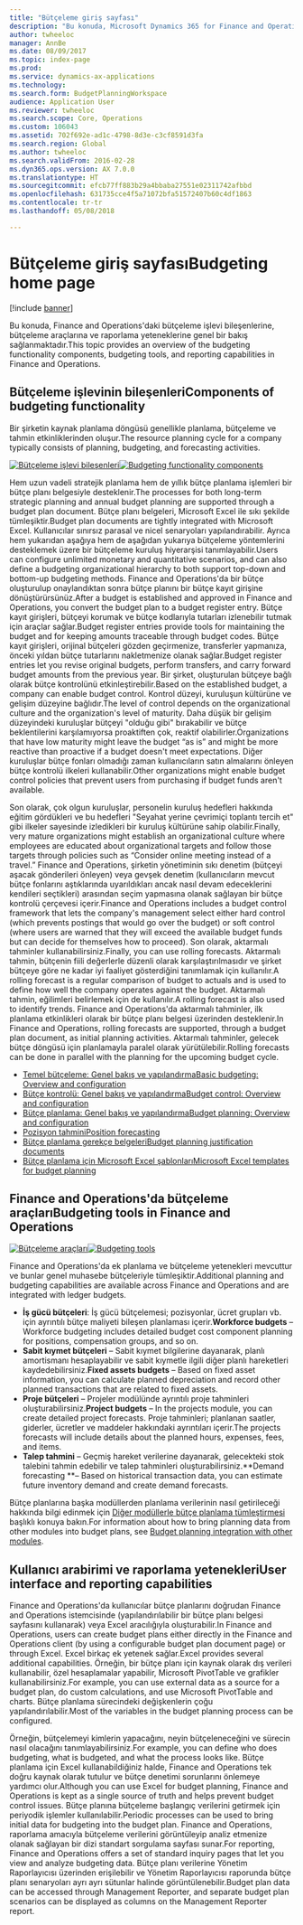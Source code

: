 ```yaml
---
title: "Bütçeleme giriş sayfası"
description: "Bu konuda, Microsoft Dynamics 365 for Finance and Operations'daki bütçeleme işlevi bileşenlerine, bütçeleme araçlarına ve raporlama yeteneklerine genel bir bakış sağlanmaktadır."
author: twheeloc
manager: AnnBe
ms.date: 08/09/2017
ms.topic: index-page
ms.prod: 
ms.service: dynamics-ax-applications
ms.technology: 
ms.search.form: BudgetPlanningWorkspace
audience: Application User
ms.reviewer: twheeloc
ms.search.scope: Core, Operations
ms.custom: 106043
ms.assetid: 702f692e-ad1c-4798-8d3e-c3cf8591d3fa
ms.search.region: Global
ms.author: twheeloc
ms.search.validFrom: 2016-02-28
ms.dyn365.ops.version: AX 7.0.0
ms.translationtype: HT
ms.sourcegitcommit: efcb77ff883b29a4bbaba27551e02311742afbbd
ms.openlocfilehash: 631735cce4f5a71072bfa51572407b60c4df1863
ms.contentlocale: tr-tr
ms.lasthandoff: 05/08/2018

---
```


# <a name="budgeting-home-page"></a><span data-ttu-id="8638b-103">Bütçeleme giriş sayfası</span><span class="sxs-lookup"><span data-stu-id="8638b-103">Budgeting home page</span></span>

[!include [banner](../includes/banner.md)]

<span data-ttu-id="8638b-104">Bu konuda, Finance and Operations'daki bütçeleme işlevi bileşenlerine, bütçeleme araçlarına ve raporlama yeteneklerine genel bir bakış sağlanmaktadır.</span><span class="sxs-lookup"><span data-stu-id="8638b-104">This topic provides an overview of the budgeting functionality components, budgeting tools, and reporting capabilities in Finance and Operations.</span></span> 

<a name="components-of-budgeting-functionality"></a><span data-ttu-id="8638b-105">Bütçeleme işlevinin bileşenleri</span><span class="sxs-lookup"><span data-stu-id="8638b-105">Components of budgeting functionality</span></span>
-------------------------------------

<span data-ttu-id="8638b-106">Bir şirketin kaynak planlama döngüsü genellikle planlama, bütçeleme ve tahmin etkinliklerinden oluşur.</span><span class="sxs-lookup"><span data-stu-id="8638b-106">The resource planning cycle for a company typically consists of planning, budgeting, and forecasting activities.</span></span>

<span data-ttu-id="8638b-107">[![Bütçeleme işlevi bileşenleri](./media/budgeting-functionality-components.jpg)](./media/budgeting-functionality-components.jpg)</span><span class="sxs-lookup"><span data-stu-id="8638b-107">[![Budgeting functionality components](./media/budgeting-functionality-components.jpg)](./media/budgeting-functionality-components.jpg)</span></span>

<span data-ttu-id="8638b-108">Hem uzun vadeli stratejik planlama hem de yıllık bütçe planlama işlemleri bir bütçe planı belgesiyle desteklenir.</span><span class="sxs-lookup"><span data-stu-id="8638b-108">The processes for both long-term strategic planning and annual budget planning are supported through a budget plan document.</span></span> <span data-ttu-id="8638b-109">Bütçe planı belgeleri, Microsoft Excel ile sıkı şekilde tümleşiktir.</span><span class="sxs-lookup"><span data-stu-id="8638b-109">Budget plan documents are tightly integrated with Microsoft Excel.</span></span> <span data-ttu-id="8638b-110">Kullanıcılar sınırsız parasal ve nicel senaryoları yapılandırabilir. Ayrıca hem yukarıdan aşağıya hem de aşağıdan yukarıya bütçeleme yöntemlerini desteklemek üzere bir bütçeleme kuruluş hiyerarşisi tanımlayabilir.</span><span class="sxs-lookup"><span data-stu-id="8638b-110">Users can configure unlimited monetary and quantitative scenarios, and can also define a budgeting organizational hierarchy to both support top-down and bottom-up budgeting methods.</span></span> <span data-ttu-id="8638b-111">Finance and Operations'da bir bütçe oluşturulup onaylandıktan sonra bütçe planını bir bütçe kayıt girişine dönüştürürsünüz.</span><span class="sxs-lookup"><span data-stu-id="8638b-111">After a budget is established and approved in Finance and Operations, you convert the budget plan to a budget register entry.</span></span> <span data-ttu-id="8638b-112">Bütçe kayıt girişleri, bütçeyi korumak ve bütçe kodlarıyla tutarları izlenebilir tutmak için araçlar sağlar.</span><span class="sxs-lookup"><span data-stu-id="8638b-112">Budget register entries provide tools for maintaining the budget and for keeping amounts traceable through budget codes.</span></span> <span data-ttu-id="8638b-113">Bütçe kayıt girişleri, orijinal bütçeleri gözden geçirmenize, transferler yapmanıza, önceki yıldan bütçe tutarlarını nakletmenize olanak sağlar.</span><span class="sxs-lookup"><span data-stu-id="8638b-113">Budget register entries let you revise original budgets, perform transfers, and carry forward budget amounts from the previous year.</span></span> <span data-ttu-id="8638b-114">Bir şirket, oluşturulan bütçeye bağlı olarak bütçe kontrolünü etkinleştirebilir.</span><span class="sxs-lookup"><span data-stu-id="8638b-114">Based on the established budget, a company can enable budget control.</span></span> <span data-ttu-id="8638b-115">Kontrol düzeyi, kuruluşun kültürüne ve gelişim düzeyine bağlıdır.</span><span class="sxs-lookup"><span data-stu-id="8638b-115">The level of control depends on the organizational culture and the organization's level of maturity.</span></span> <span data-ttu-id="8638b-116">Daha düşük bir gelişim düzeyindeki kuruluşlar bütçeyi "olduğu gibi" bırakabilir ve bütçe beklentilerini karşılamıyorsa proaktiften çok, reaktif olabilirler.</span><span class="sxs-lookup"><span data-stu-id="8638b-116">Organizations that have low maturity might leave the budget “as is” and might be more reactive than proactive if a budget doesn't meet expectations.</span></span> <span data-ttu-id="8638b-117">Diğer kuruluşlar bütçe fonları olmadığı zaman kullanıcıların satın almalarını önleyen bütçe kontrolü ilkeleri kullanabilir.</span><span class="sxs-lookup"><span data-stu-id="8638b-117">Other organizations might enable budget control policies that prevent users from purchasing if budget funds aren't available.</span></span>

<span data-ttu-id="8638b-118">Son olarak, çok olgun kuruluşlar, personelin kuruluş hedefleri hakkında eğitim gördükleri ve bu hedefleri "Seyahat yerine çevrimiçi toplantı tercih et" gibi ilkeler sayesinde izledikleri bir kuruluş kültürüne sahip olabilir.</span><span class="sxs-lookup"><span data-stu-id="8638b-118">Finally, very mature organizations might establish an organizational culture where employees are educated about organizational targets and follow those targets through policies such as “Consider online meeting instead of a travel.”</span></span> <span data-ttu-id="8638b-119">Finance and Operations, şirketin yönetiminin sıkı denetim (bütçeyi aşacak gönderileri önleyen) veya gevşek denetim (kullanıcıların mevcut bütçe fonlarını aştıklarında uyarıldıkları ancak nasıl devam edeceklerini kendileri seçtikleri) arasından seçim yapmasına olanak sağlayan bir bütçe kontrolü çerçevesi içerir.</span><span class="sxs-lookup"><span data-stu-id="8638b-119">Finance and Operations includes a budget control framework that lets the company's management select either hard control (which prevents postings that would go over the budget) or soft control (where users are warned that they will exceed the available budget funds but can decide for themselves how to proceed).</span></span> <span data-ttu-id="8638b-120">Son olarak, aktarmalı tahminler kullanabilirsiniz.</span><span class="sxs-lookup"><span data-stu-id="8638b-120">Finally, you can use rolling forecasts.</span></span> <span data-ttu-id="8638b-121">Aktarmalı tahmin, bütçenin fiili değerlerle düzenli olarak karşılaştırılmasıdır ve şirket bütçeye göre ne kadar iyi faaliyet gösterdiğini tanımlamak için kullanılır.</span><span class="sxs-lookup"><span data-stu-id="8638b-121">A rolling forecast is a regular comparison of budget to actuals and is used to define how well the company operates against the budget.</span></span> <span data-ttu-id="8638b-122">Aktarmalı tahmin, eğilimleri belirlemek için de kullanılır.</span><span class="sxs-lookup"><span data-stu-id="8638b-122">A rolling forecast is also used to identify trends.</span></span> <span data-ttu-id="8638b-123">Finance and Operations'da aktarmalı tahminler, ilk planlama etkinlikleri olarak bir bütçe planı belgesi üzerinden desteklenir.</span><span class="sxs-lookup"><span data-stu-id="8638b-123">In Finance and Operations, rolling forecasts are supported, through a budget plan document, as initial planning activities.</span></span> <span data-ttu-id="8638b-124">Aktarmalı tahminler, gelecek bütçe döngüsü için planlamayla paralel olarak yürütülebilir.</span><span class="sxs-lookup"><span data-stu-id="8638b-124">Rolling forecasts can be done in parallel with the planning for the upcoming budget cycle.</span></span>

-   [<span data-ttu-id="8638b-125">Temel bütçeleme: Genel bakış ve yapılandırma</span><span class="sxs-lookup"><span data-stu-id="8638b-125">Basic budgeting: Overview and configuration</span></span>](basic-budgeting-overview-configuration.md)
-   [<span data-ttu-id="8638b-126">Bütçe kontrolü: Genel bakış ve yapılandırma</span><span class="sxs-lookup"><span data-stu-id="8638b-126">Budget control: Overview and configuration</span></span>](budget-control-overview-configuration.md)
-   [<span data-ttu-id="8638b-127">Bütçe planlama: Genel bakış ve yapılandırma</span><span class="sxs-lookup"><span data-stu-id="8638b-127">Budget planning: Overview and configuration</span></span>](budget-planning-overview-configuration.md)
-   [<span data-ttu-id="8638b-128">Pozisyon tahmini</span><span class="sxs-lookup"><span data-stu-id="8638b-128">Position forecasting</span></span>](position-forecasting.md)
-   [<span data-ttu-id="8638b-129">Bütçe planlama gerekçe belgeleri</span><span class="sxs-lookup"><span data-stu-id="8638b-129">Budget planning justification documents</span></span>](budget-planning-justification-docs.md)
-   [<span data-ttu-id="8638b-130">Bütçe planlama için Microsoft Excel şablonları</span><span class="sxs-lookup"><span data-stu-id="8638b-130">Microsoft Excel templates for budget planning</span></span>](budget-planning-excel-templates.md)

## <a name="budgeting-tools-in-finance-and-operations"></a><span data-ttu-id="8638b-131">Finance and Operations'da bütçeleme araçları</span><span class="sxs-lookup"><span data-stu-id="8638b-131">Budgeting tools in Finance and Operations</span></span>
<span data-ttu-id="8638b-132">[![Bütçeleme araçları](./media/budgeting-tools.jpg)](./media/budgeting-tools.jpg)</span><span class="sxs-lookup"><span data-stu-id="8638b-132">[![Budgeting tools](./media/budgeting-tools.jpg)](./media/budgeting-tools.jpg)</span></span> 

<span data-ttu-id="8638b-133">Finance and Operations'da ek planlama ve bütçeleme yetenekleri mevcuttur ve bunlar genel muhasebe bütçeleriyle tümleşiktir.</span><span class="sxs-lookup"><span data-stu-id="8638b-133">Additional planning and budgeting capabilities are available across Finance and Operations and are integrated with ledger budgets.</span></span>

-   <span data-ttu-id="8638b-134">**İş gücü bütçeleri**: İş gücü bütçelemesi; pozisyonlar, ücret grupları vb. için ayrıntılı bütçe maliyeti bileşen planlaması içerir.</span><span class="sxs-lookup"><span data-stu-id="8638b-134">**Workforce budgets** – Workforce budgeting includes detailed budget cost component planning for positions, compensation groups, and so on.</span></span>
-   <span data-ttu-id="8638b-135">**Sabit kıymet bütçeleri** – Sabit kıymet bilgilerine dayanarak, planlı amortismanı hesaplayabilir ve sabit kıymetle ilgili diğer planlı hareketleri kaydedebilirsiniz.</span><span class="sxs-lookup"><span data-stu-id="8638b-135">**Fixed assets budgets** – Based on fixed asset information, you can calculate planned depreciation and record other planned transactions that are related to fixed assets.</span></span>
-   <span data-ttu-id="8638b-136">**Proje bütçeleri** – Projeler modülünde ayrıntılı proje tahminleri oluşturabilirsiniz.</span><span class="sxs-lookup"><span data-stu-id="8638b-136">**Project budgets** – In the projects module, you can create detailed project forecasts.</span></span> <span data-ttu-id="8638b-137">Proje tahminleri; planlanan saatler, giderler, ücretler ve maddeler hakkındaki ayrıntıları içerir.</span><span class="sxs-lookup"><span data-stu-id="8638b-137">The projects forecasts will include details about the planned hours, expenses, fees, and items.</span></span>
-   <span data-ttu-id="8638b-138">**Talep tahmini** – Geçmiş hareket verilerine dayanarak, gelecekteki stok talebini tahmin edebilir ve talep tahminleri oluşturabilirsiniz.</span><span class="sxs-lookup"><span data-stu-id="8638b-138">**Demand forecasting **– Based on historical transaction data, you can estimate future inventory demand and create demand forecasts.</span></span>

<span data-ttu-id="8638b-139">Bütçe planlarına başka modüllerden planlama verilerinin nasıl getirileceği hakkında bilgi edinmek için [Diğer modüllerle bütçe planlama tümleştirmesi](budget-planning-integration-other-modules.md) başlıklı konuya bakın.</span><span class="sxs-lookup"><span data-stu-id="8638b-139">For information about how to bring planning data from other modules into budget plans, see [Budget planning integration with other modules](budget-planning-integration-other-modules.md).</span></span>

## <a name="user-interface-and-reporting-capabilities"></a><span data-ttu-id="8638b-140">Kullanıcı arabirimi ve raporlama yetenekleri</span><span class="sxs-lookup"><span data-stu-id="8638b-140">User interface and reporting capabilities</span></span>
<span data-ttu-id="8638b-141">Finance and Operations'da kullanıcılar bütçe planlarını doğrudan Finance and Operations istemcisinde (yapılandırılabilir bir bütçe planı belgesi sayfasını kullanarak) veya Excel aracılığıyla oluşturabilir.</span><span class="sxs-lookup"><span data-stu-id="8638b-141">In Finance and Operations, users can create budget plans either directly in the Finance and Operations client (by using a configurable budget plan document page) or through Excel.</span></span> <span data-ttu-id="8638b-142">Excel birkaç ek yetenek sağlar.</span><span class="sxs-lookup"><span data-stu-id="8638b-142">Excel provides several additional capabilities.</span></span> <span data-ttu-id="8638b-143">Örneğin, bir bütçe planı için kaynak olarak dış verileri kullanabilir, özel hesaplamalar yapabilir, Microsoft PivotTable ve grafikler kullanabilirsiniz.</span><span class="sxs-lookup"><span data-stu-id="8638b-143">For example, you can use external data as a source for a budget plan, do custom calculations, and use Microsoft PivotTable and charts.</span></span> <span data-ttu-id="8638b-144">Bütçe planlama sürecindeki değişkenlerin çoğu yapılandırılabilir.</span><span class="sxs-lookup"><span data-stu-id="8638b-144">Most of the variables in the budget planning process can be configured.</span></span> 

<span data-ttu-id="8638b-145">Örneğin, bütçelemeyi kimlerin yapacağını, neyin bütçeleneceğini ve sürecin nasıl olacağını tanımlayabilirsiniz.</span><span class="sxs-lookup"><span data-stu-id="8638b-145">For example, you can define who does budgeting, what is budgeted, and what the process looks like.</span></span> <span data-ttu-id="8638b-146">Bütçe planlama için Excel kullanabildiğiniz halde, Finance and Operations tek doğru kaynak olarak tutulur ve bütçe denetimi sorunlarını önlemeye yardımcı olur.</span><span class="sxs-lookup"><span data-stu-id="8638b-146">Although you can use Excel for budget planning, Finance and Operations is kept as a single source of truth and helps prevent budget control issues.</span></span> <span data-ttu-id="8638b-147">Bütçe planına bütçeleme başlangıç verilerini getirmek için periyodik işlemler kullanılabilir.</span><span class="sxs-lookup"><span data-stu-id="8638b-147">Periodic processes can be used to bring initial data for budgeting into the budget plan.</span></span> <span data-ttu-id="8638b-148">Finance and Operations, raporlama amacıyla bütçeleme verilerini görüntüleyip analiz etmenize olanak sağlayan bir dizi standart sorgulama sayfası sunar.</span><span class="sxs-lookup"><span data-stu-id="8638b-148">For reporting, Finance and Operations offers a set of standard inquiry pages that let you view and analyze budgeting data.</span></span> <span data-ttu-id="8638b-149">Bütçe planı verilerine Yönetim Raporlayıcısı üzerinden erişilebilir ve Yönetim Raporlayıcısı raporunda bütçe planı senaryoları ayrı ayrı sütunlar halinde görüntülenebilir.</span><span class="sxs-lookup"><span data-stu-id="8638b-149">Budget plan data can be accessed through Management Reporter, and separate budget plan scenarios can be displayed as columns on the Management Reporter report.</span></span>







